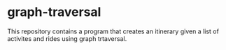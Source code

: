 # graph-traversal
This repository contains a program that creates an itinerary given a list of activites and rides using graph trtaversal.
